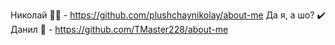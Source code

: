 Николай 🧙‍♂️ - https://github.com/plushchaynikolay/about-me 
Да я, а шо? ✔️ Данил 🐀 - https://github.com/TMaster228/about-me
